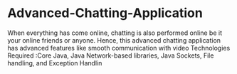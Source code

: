 # Advanced-Chatting-Application
When everything has come online, chatting is also performed online be it your online friends or anyone. Hence, this advanced chatting application has advanced features like smooth communication with video  Technologies Required :Core Java, Java Network-based libraries, Java Sockets, File handling, and Exception Handlin

